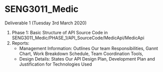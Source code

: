 # SENG3011_Medic

Deliverable 1 (Tuesday 3rd March 2020)

1. Phase 1: Basic Structure of API Source Code in SENG3011_Medic/PHASE_1/API_SourceCode/MedicApi/MedicApi
2. Reports: 
     -  Management Information: Outlines Our team Responsibilities, Gannt Chart, Work Breakdown Schedule, Team Coordination   Tools,
     -  Design Details: States Our API Design Plan, Development Plan and Justification for Technologies Used
